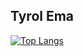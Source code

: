 ## Tyrol Ema  
[![Top Langs](https://github-readme-stats.vercel.app/api/top-langs/?username=tyrolcg
)](https://github.com/anuraghazra/github-readme-stats)


<!--
**tyrolcg/tyrolcg** is a ✨ _special_ ✨ repository because its `README.md` (this file) appears on your GitHub profile.

Here are some ideas to get you started:

- 🔭 I’m currently working on ...
- 🌱 I’m currently learning ...
- 👯 I’m looking to collaborate on ...
- 🤔 I’m looking for help with ...
- 💬 Ask me about ...
- 📫 How to reach me: ...
- 😄 Pronouns: ...
- ⚡ Fun fact: ...
-->
